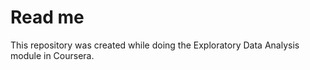 # Read me

This repository was created while doing the Exploratory Data Analysis module in Coursera.
